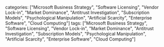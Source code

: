 categories: ["Microsoft Business Strategy", "Software Licensing", "Vendor Lock-in", "Market Dominance", "Antitrust Investigation", "Subscription Models", "Psychological Manipulation", "Artificial Scarcity", "Enterprise Software", "Cloud Computing"]
tags: ["Microsoft Business Strategy", "Software Licensing", "Vendor Lock-in", "Market Dominance", "Antitrust Investigation", "Subscription Models", "Psychological Manipulation", "Artificial Scarcity", "Enterprise Software", "Cloud Computing"]

